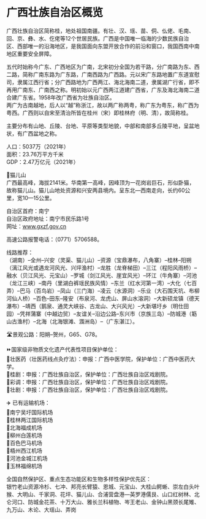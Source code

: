 # 广西壮族自治区概览  

广西壮族自治区简称桂，地处祖国南疆。有壮、汉、瑶、苗、侗、仫佬、毛南、回、京、彝、水、仡佬等12个世居民族。广西是中国唯一临海的少数民族自治区、西部唯一的沿海地区，是我国面向东盟开放合作的前沿和窗口，我国西南中南地区重要安全屏障。  

五代时始称今广东、广西地区为广南，北宋初分全国为若干路，分广南路为东、西二路，简称广南东路为广东路，广南西路为广西路。元以宋广东路地置广东道宣慰司，隶属江西行省；分广西路地为广西两江、海北海南二道，隶属湖广行省，即不再用广南东、广南西之称。明初始以元广西两江道建广西省，广东及海北海南二道合建广东省。1958年改广西省为壮族自治区。  
两广为古南越地，后人以“越”称浙江，故以两广称两粤，称广东为粤东，称广西为粤西。广西则以自宋至清治所皆在桂州（宋）即桂林府（明、清），故简称桂。  

主要分布有山地、丘陵、台地、平原等类型地貌，中部和南部多丘陵平地，呈盆地状，有广西盆地之称。  

人口：5037万（2021年）  
面积：23.76万平方千米  
GDP：2.47万亿元（2021年）  

🌋猫儿山  
广西最高峰，海拔2141米。华南第一高峰，因峰顶为一花岗岩巨石，形似卧猫，故称猫儿山。猫儿山地处资源和兴安两县境内。呈东北—西南走向，长约60公里，宽10—15公里。  

自治区首府：南宁  
自治区政府地址：南宁市民乐路1号  
网址：<a href="http://www.gxzf.gov.cn" target="_blank">www.gxzf.gov.cn</a>  

高速公路报警电话：（0771）5706588。  

线路推荐：  
（湖南）–全州–兴安（灵渠、猫儿山）–资源（宝鼎瀑布，八角寨）–桂林–阳朔（漓江风光或遇龙河风光、兴坪渔村）–龙胜（龙脊梯田）–三江（程阳风雨桥）–融水（贝江风光、元宝山）–罗城（剑江风光、崖宜风光）–环江（牛角寨）–河池（龙江三峡）–南丹（里湖白裤瑶民族风情）–东兰（红水河第一湾）–大化（七百弄）–巴马（百鸟岩）–凤山（三门海）–凌云（水源洞）–乐业（大石围天坑、布柳河仙人桥）–百色–田东–隆安（布泉河、龙虎山、屏山水溶洞）–大新硕龙镇（德天瀑布）–靖西（鹅泉、通灵大峡谷、古龙山、大兴风光）–大新堪圩乡（明仕田园）–凭祥蒲寨（中越边贸）–友谊关–沿边公路–东兴市（京族三岛）–防城港（簕山古渔村）–北海（北海银滩、涠洲岛）–（广东湛江）。  

🛣️景观公路：阳朔–贺州，G65、G78。  

⏩国家级非物质文化遗产代表性项目保护单位：  
🔸壮医药（壮医药线点灸疗法）：申报：广西中医学院，保护单位：广西中医药大学。  
🔸桂剧：申报：广西壮族自治区，保护单位：广西壮族自治区戏剧院。  
🔸彩调：申报：广西壮族自治区，保护单位：广西壮族自治区戏剧院。  
🔸壮剧：申报：广西壮族自治区，保护单位：广西壮族自治区戏剧院。  

✈️ 已有运输机场：  
🔸南宁吴圩国际机场  
🔸桂林两江国际机场  
🔸北海福成机场  
🔸柳州白莲机场  
🔸百色巴马机场  
🔸梧州西江机场  
🔸河池金城江机场  
🔸玉林福绵机场  

全国自然保护区、重点生态功能区和生物多样性保护优先区：  
银竹老山资源冷杉、七冲、邦亮长臂猿、恩城、元宝山、大桂山鳄蜥、崇左白头叶猴、大明山、千家洞、花坪、猫儿山、合浦营盘港—英罗港儒艮、山口红树林、北仑河口、防城金花茶、十万大山、雅长兰科植物、岑王老山、金钟山黑颈长尾雉、九万山、木论、大瑶山、弄岗  
